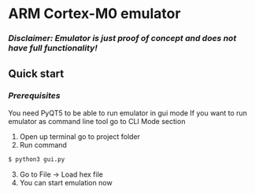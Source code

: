# **ARM Cortex-M0 emulator**
### ***Disclaimer: Emulator is just proof of concept and does not have full functionality!***
## **Quick start**
### *Prerequisites*
You need PyQT5 to be able to run emulator in gui mode
If you want to run emulator as command line tool
go to CLI Mode section

 1. Open up terminal go to project folder
 2. Run command
 ```bash
$ python3 gui.py
```
 3. Go to File -> Load hex file
 4. You can start emulation now
